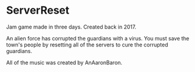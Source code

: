 # ServerReset
Jam game made in three days. Created back in 2017.

An alien force has corrupted the guardians with a virus.
You must save the town's people by resetting all of the servers to cure the corrupted guardians.

All of the music was created by AnAaronBaron.
